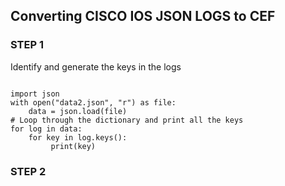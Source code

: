 
## Converting CISCO IOS JSON LOGS to CEF

### STEP 1 
Identify and generate the keys in the logs 


```

import json
with open("data2.json", "r") as file:
    data = json.load(file)
# Loop through the dictionary and print all the keys
for log in data:
    for key in log.keys():
         print(key) 

```
### STEP 2 

